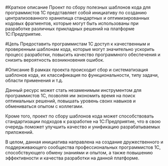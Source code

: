 #Краткое описание
Проект по сбору полезных шаблонов кода для программистов 1С представляет собой инициативу по созданию централизованного хранилища стандартных и оптимизированных кодовых фрагментов, которые могут быть использованы при разработке различных прикладных решений на платформе 1С:Предприятие.

#Цель
Предоставить программистам 1С доступ к качественным и проверенным шаблонам кода, которые могут значительно ускорить процесс разработки, повысить качество программного обеспечения и снизить вероятность возникновения ошибок.

#Описание
В рамках проекта происходит сбор и систематизация шаблонов кода, их классификация по функциональности, типу задачи, области применения и т.д. 

Данный ресурс может стать незаменимым инструментом для программистов 1С, позволяя им экономить время на поиск оптимальных решений, повышать уровень своих навыков и обмениваться опытом с коллегами.

Кроме того, проект по сбору шаблонов кода может способствовать стандартизации подходов к разработке на 1С:Предприятие, что в свою очередь поможет улучшить качество и унификацию разрабатываемых приложений.

В целом, данная инициатива направлена на создание дружественного и поддерживающего сообщества профессиональных программистов 1С, способствующего обмену знаниями и опытом, а также повышению эффективности и качества разработки на данной платформе.
